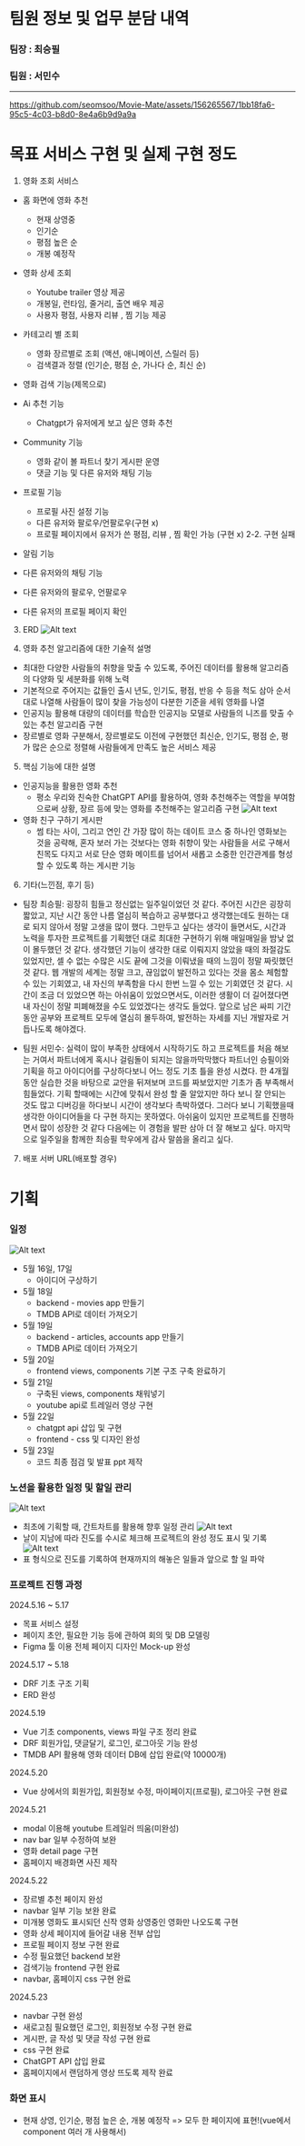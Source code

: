 # 팀원 정보 및 업무 분담 내역
  ### 팀장 : 최승필

  ### 팀원 : 서민수
<hr>



https://github.com/seomsoo/Movie-Mate/assets/156265567/1bb18fa6-95c5-4c03-b8d0-8e4a6b9d9a9a


# 목표 서비스 구현 및 실제 구현 정도
 1. 영화 조회 서비스
    
  - 홈 화면에 영화 추천 
    - 현재 상영중
    - 인기순
    - 평점 높은 순
    - 개봉 예정작

  - 영화 상세 조회
    - Youtube trailer 영상 제공
    - 개봉일, 런타임, 줄거리, 출연 배우 제공
    - 사용자 평점, 사용자 리뷰 , 찜 기능 제공
  - 카테고리 별 조회 
    - 영화 장르별로 조회 (액션, 애니메이션, 스릴러 등)
    - 검색결과 정렬 (인기순, 평점 순, 가나다 순, 최신 순)
  - 영화 검색 기능(제목으로)
  - Ai 추천 기능
    - Chatgpt가 유저에게 보고 싶은 영화 추천
  - Community 기능
    - 영화 같이 볼 파트너 찾기 게시판 운영
    - 댓글 기능 및 다른 유저와 채팅 기능
  - 프로필 기능
    - 프로필 사진 설정 기능 
    - 다른 유저와 팔로우/언팔로우(구현 x)
    - 프로필 페이지에서 유저가 쓴 평점,  리뷰 , 찜 확인 가능 (구현 x)
2-2. 구현 실패
 - 알림 기능
 - 다른 유저와의 채팅 기능
 - 다른 유저와의 팔로우, 언팔로우
 - 다른 유저의 프로필 페이지 확인
3. ERD
![Alt text](./ERD.jpg)

4. 영화 추천 알고리즘에 대한 기술적 설명
  - 최대한 다양한 사람들의 취향을 맞출 수 있도록, 주어진 데이터를 활용해 알고리즘의 다양화 및 세분화를 위해 노력
  - 기본적으로 주어지는 값들인 출시 년도, 인기도, 평점, 반응 수 등을 척도 삼아 순서대로 나열해 사람들이 많이 찾을 가능성이 다분한 기준을 세워 영화를 나열
  - 인공지능 활용해 대량의 데이터를 학습한 인공지능 모델로 사람들의 니즈를 맞출 수 있는 추천 알고리즘 구현
  - 장르별로 영화 구분해서, 장르별로도 이전에 구현했던 최신순, 인기도, 평점 순, 평가 많은 순으로 정렬해 사람들에게 만족도 높은 서비스 제공
  
5. 핵심 기능에 대한 설명
  - 인공지능을 활용한 영화 추천
    - 평소 우리와 친숙한 ChatGPT API를 활용하여, 영화 추천해주는 역할을 부여함으로써 상황, 장르 등에 맞는 영화를 추천해주는 알고리즘 구현
    ![Alt text](./ai_prompt.jpg)
  - 영화 친구 구하기 게시판
    - 썸 타는 사이, 그리고 연인 간 가장 많이 하는 데이트 코스 중 하나인 영화보는 것을 공략해, 혼자 보러 가는 것보다는 영화 취향이 맞는 사람들을 서로 구해서 친목도 다지고 서로 단순 영화 메이트를 넘어서 새롭고 소중한 인간관계를 형성할 수 있도록 하는 게시판 기능

6. 기타(느낀점, 후기 등)
  - 팀장 최승필: 굉장히 힘들고 정신없는 일주일이었던 것 같다. 주어진 시간은 굉장히 짧았고, 지난 시간 동안 나름 열심히 복습하고 공부했다고 생각했는데도 원하는 대로 되지 않아서 정말 고생을 많이 했다. 그만두고 싶다는 생각이 들면서도, 시간과 노력을 투자한 프로젝트를 기획했던 대로 최대한 구현하기 위해 매일매일을 밤낮 없이 몰두했던 것 같다. 생각했던 기능이 생각한 대로 이뤄지지 않았을 때의 좌절감도 있었지만, 셀 수 없는 수많은 시도 끝에 그것을 이뤄냈을 때의 느낌이 정말 짜릿했던 것 같다. 웹 개발의 세계는 정말 크고, 끊임없이 발전하고 있다는 것을 몸소 체험할 수 있는 기회였고, 내 자신의 부족함을 다시 한번 느낄 수 있는 기회였던 것 같다. 시간이 조금 더 있었으면 하는 아쉬움이 있었으면서도, 이러한 생활이 더 길어졌다면 내 자신이 정말 피폐해졌을 수도 있었겠다는 생각도 들었다. 앞으로 남은 싸피 기간동안 공부와 프로젝트 모두에 열심히 몰두하여, 발전하는 자세를 지닌 개발자로 거듭나도록 해야겠다.

  - 팀원 서민수: 실력이 많이 부족한 상태에서 시작하기도 하고 프로젝트를 처음 해보는 거여서 파트너에게 혹시나 걸림돌이 되지는 않을까막막했다 파트너인 승필이와 기획을 하고 아이디어를 구상하다보니 어느 정도 기초 틀을 완성 시켰다.
  한 4개월 동안 실습한 것을 바탕으로 교안을 뒤져보며 코드를 짜보았지만 기초가 좀 부족해서 힘들었다. 기획 할때에는 시간에 맞춰서 완성 할 줄 알았지만 하다 보니 잘 안되는 것도 많고 디버깅을 하다보니 시간이 생각보다 촉박하였다. 그러다 보니 기획했을때 생각한 아이디어들을 다 구현 하지는 못하였다. 아쉬움이 있지만 프로젝트를 진행하면서 많이 성장한 것 같다 다음에는 이 경험을 발판 삼아 더 잘 해보고 싶다. 마지막으로 일주일을 함께한 최승필 학우에게 감사 말씀을 올리고 싶다. 

7. 배포 서버 URL(배포할 경우)


# 기획
### 일정
![Alt text](./일정.jpg)
- 5월 16일, 17일
  - 아이디어 구상하기
- 5월 18일
  - backend - movies app 만들기
  - TMDB API로 데이터 가져오기
- 5월 19일
  - backend - articles, accounts app 만들기
  - TMDB API로 데이터 가져오기
- 5월 20일
  - frontend views, components 기본 구조 구축 완료하기
- 5월 21일
  - 구축된 views, components 채워넣기
  - youtube api로 트레일러 영상 구현
- 5월 22일
  - chatgpt api 삽입 및 구현
  - frontend - css 및 디자인 완성
- 5월 23일
  - 코드 최종 점검 및 발표 ppt 제작

### 노션을 활용한 일정 및 할일 관리
![Alt text](./간트차트.jpg)
  - 최초에 기획할 때, 간트차트를 활용해 향후 일정 관리
![Alt text](./할일관리.jpg)
  - 날이 지남에 따라 진도를 수시로 체크해 프로젝트의 완성 정도 표시 및 기록
![Alt text](진행상황.jpg)
  - 표 형식으로 진도를 기록하여 현재까지의 해놓은 일들과 앞으로 할 일 파악
  
### 프로젝트 진행 과정
2024.5.16 ~ 5.17 
- 목표 서비스 설정
- 페이지 초안, 필요한 기능 등에 관하여 회의 및 DB 모델링 
- Figma 툴 이용 전체 페이지 디자인 Mock-up 완성

2024.5.17 ~ 5.18
- DRF 기초 구조 기획
- ERD 완성

2024.5.19
- Vue 기초 components, views 파일 구조 정리 완료
- DRF 회원가입, 댓글달기, 로그인, 로그아웃 기능 완성 
- TMDB API 활용해 영화 데이터 DB에 삽입 완료(약 10000개)
  
2024.5.20
- Vue 상에서의 회원가입, 회원정보 수정, 마이페이지(프로필), 로그아웃 구현 완료

2024.5.21
- modal 이용해 youtube 트레일러 띄움(미완성)
- nav bar 일부 수정하여 보완
- 영화 detail page 구현
- 홈페이지 배경화면 사진 제작

2024.5.22
- 장르별 추천 페이지 완성
- navbar 일부 기능 보완 완료
- 미개봉 영화도 표시되던 신작 영화 상영중인 영화만 나오도록 구현
- 영화 상세 페이지에 들어갈 내용 전부 삽입
- 프로필 페이지 정보 구현 완료
- 수정 필요했던 backend 보완
- 검색기능 frontend 구현 완료
- navbar, 홈페이지 css 구현 완료

2024.5.23
- navbar 구현 완성
- 새로고침 필요했던 로그인, 회원정보 수정 구현 완료
- 게시판, 글 작성 및 댓글 작성 구현 완료
- css 구현 완료
- ChatGPT API 삽입 완료
- 홈페이지에서 랜덤하게 영상 뜨도록 제작 완료


### 화면 표시
- 현재 상영, 인기순, 평점 높은 순, 개봉 예정작
  => 모두 한 페이지에 표현!(vue에서 component 여러 개 사용해서)



